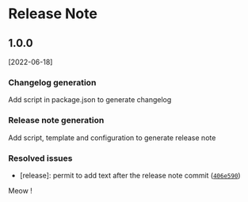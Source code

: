 # Release Note

## 1.0.0
[2022-06-18]

### Changelog generation

Add script in package.json to generate changelog

### Release note generation

Add script, template and configuration to generate release note

### Resolved issues

* [release]: permit to add text after the release note commit ([`406e590`](https://github.com/FlorianCcj/conventional-commit/commit/406e5905562754c43150511d8075966e67614f26))

Meow !
